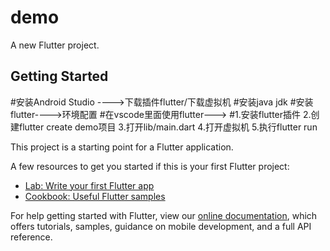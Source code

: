 # demo

A new Flutter project.

## Getting Started

#安装Android Studio ---->下载插件flutter/下载虚拟机
#安装java jdk
#安装flutter---->环境配置
#在vscode里面使用flutter--->
#1.安装flutter插件 2.创建flutter create demo项目 3.打开lib/main.dart  4.打开虚拟机 5.执行flutter run






This project is a starting point for a Flutter application.

A few resources to get you started if this is your first Flutter project:

- [Lab: Write your first Flutter app](https://flutter.dev/docs/get-started/codelab)
- [Cookbook: Useful Flutter samples](https://flutter.dev/docs/cookbook)

For help getting started with Flutter, view our 
[online documentation](https://flutter.dev/docs), which offers tutorials, 
samples, guidance on mobile development, and a full API reference.
